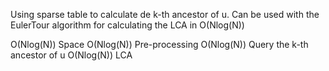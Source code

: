 Using sparse table to calculate de k-th ancestor of u.
Can be used with the EulerTour algorithm for calculating the LCA in O(Nlog(N))

O(Nlog(N)) Space
O(Nlog(N)) Pre-processing
O(Nlog(N)) Query the k-th ancestor of u
O(Nlog(N)) LCA